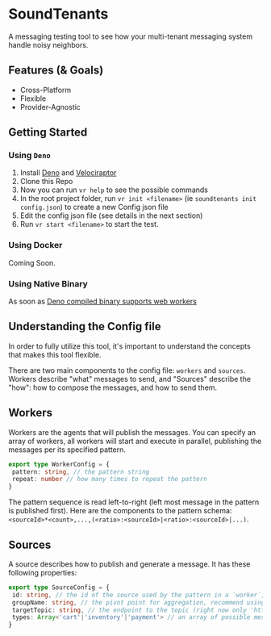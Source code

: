 # SoundTenants

A messaging testing tool to see how your multi-tenant messaging system handle noisy neighbors.

## Features (& Goals)

* Cross-Platform
* Flexible
* Provider-Agnostic

## Getting Started

### Using `Deno`

1. Install [Deno](https://deno.land/#installation) and [Velociraptor](https://velociraptor.run/docs/installation/)
2. Clone this Repo
3. Now you can run `vr help` to see the possible commands
4. In the root project folder, run `vr init <filename>` (ie `soundtenants init config.json`) to create a new Config json file
5. Edit the config json file (see details in the next section)
6. Run `vr start <filename>` to start the test.

### Using Docker

Coming Soon.

### Using Native Binary

As soon as [Deno compiled binary supports web workers](https://github.com/denoland/deno/issues/8654)

## Understanding the Config file

In order to fully utilize this tool, it's important to understand the concepts that makes this tool flexible.

There are two main components to the config file: `workers` and `sources`. Workers describe "what" messages to send, and "Sources" describe the "how": how to compose the messages, and how to send them.

## Workers

Workers are the agents that will publish the messages. You can specify an array of workers, all workers will start and execute in parallel, publishing the messages per its specified pattern.

```ts
export type WorkerConfig = {
 pattern: string, // the pattern string
 repeat: number // how many times to repeat the pattern
}
```

The pattern sequence is read left-to-right (left most message in the pattern is published first).
Here are the components to the pattern schema: `<sourceId>*<count>,...,(<ratio>:<sourceId>|<ratio>:<sourceId>|...)`.

## Sources

A source describes how to publish and generate a message. It has these following properties:

```ts
export type SourceConfig = {
 id: string, // the id of the source used by the pattern in a `worker`, recommend to use a single letter for ease of composing the pattern
 groupName: string, // the pivot point for aggregation, recommend using the tenant name or specific topic depending on the target scenario
 targetTopic: string, // the endpoint to the topic (right now only 'http' are supported)
 types: Array<'cart'|'inventory'|'payment'> // an array of possible message types to generate
}
```
